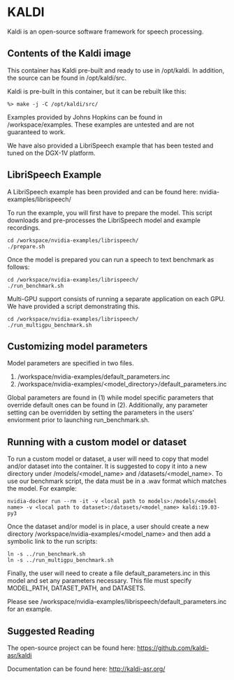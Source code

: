 KALDI
============

Kaldi is an open-source software framework for speech processing.  

## Contents of the Kaldi image

This container has Kaldi pre-built and ready to use in /opt/kaldi. In addition,
the source can be found in /opt/kaldi/src.

Kaldi is pre-built in this container, but it can be rebuilt like this:

```
%> make -j -C /opt/kaldi/src/
```

Examples provided by Johns Hopkins can be found in /workspace/examples. 
These examples are untested and are not guaranteed to work.  

We have also provided a LibriSpeech example that has been tested and tuned
on the DGX-1V platform.  

## LibriSpeech Example

A LibriSpeech example has been provided and can be found here:
    nvidia-examples/librispeech/

To run the example, you will first have to prepare the model. This script downloads and pre-processes the LibriSpeech model and example recordings.

```
cd /workspace/nvidia-examples/librispeech/
./prepare.sh 
```

Once the model is prepared you can run a speech to text benchmark as follows:

```
cd /workspace/nvidia-examples/librispeech/
./run_benchmark.sh
```

Multi-GPU support consists of running a separate application on each GPU. We have 
provided a script demonstrating this.

```
cd /workspace/nvidia-examples/librispeech/
./run_multigpu_benchmark.sh
```

## Customizing model parameters

Model parameters are specified in two files.
1.  /workspace/nvidia-examples/default_parameters.inc
2.  /workspace/nvidia-examples/<model_directory>/default_parameters.inc

Global parameters are found in (1) while model specific parameters 
that override default ones can be found in (2).
Additionally, any parameter setting can be overridden by setting the parameters in the users'
enviorment prior to launching run_benchmark.sh.

## Running with a custom model or dataset

To run a custom model or dataset, a user will need to copy that model and/or dataset into the container.
It is suggested to copy it into a new directory under /models/<model_name> and /datasets/<model_name>.
To use our benchmark script, the data must be in a .wav format which matches the model. For example:

```
nvidia-docker run --rm -it -v <local path to models>:/models/<model name> -v <local path to dataset>:/datasets/<model_name> kaldi:19.03-py3
```

Once the dataset and/or model is in place, a user should create a new directory /workspace/nvidia-examples/<model_name>
and then add a symbolic link to the run scripts:

```
ln -s ../run_benchmark.sh
ln -s ../run_multigpu_benchmark.sh
```

Finally, the user will need to create a file default_parameters.inc in this model and set any parameters necessary.
This file must specify MODEL_PATH, DATASET_PATH, and DATASETS.

Please see /workspace/nvidia-examples/librispeech/default_parameters.inc for an example. 

## Suggested Reading

The open-source project can be found here: https://github.com/kaldi-asr/kaldi

Documentation can be found here:  http://kaldi-asr.org/



